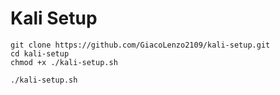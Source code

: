 # Kali Setup

```
git clone https://github.com/GiacoLenzo2109/kali-setup.git
cd kali-setup
chmod +x ./kali-setup.sh

./kali-setup.sh
```
